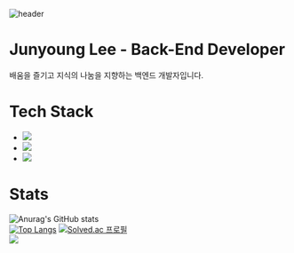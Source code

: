 ![header](https://capsule-render.vercel.app/api?type=waving&color=_778899&height=300&section=header&text=Junyoung&nbsp;Lee&fontSize=45&fontAlign=72&fontAlignY=40&animation=fadeIn&fontColor=E7E6D2)
# Junyoung Lee - Back-End Developer
배움을 즐기고 지식의 나눔을 지향하는 백엔드 개발자입니다.



# Tech Stack
- <img src="https://img.shields.io/badge/Python-3776AB?style=flat&logo=Python&logoColor=yellow"/>
- <img src="https://img.shields.io/badge/Django-092E20?style=flat&logo=Django&logoColor=white"/>
- <img src="https://img.shields.io/badge/MySQL-4479A1?style=flat&logo=MySQL&logoColor=white"/>


# Stats
![Anurag's GitHub stats](https://github-readme-stats.vercel.app/api?username=Pratiable&show_icons=true&theme=dark&hide_border=true&bg_color=0d1007)
<br>
[![Top Langs](https://github-readme-stats.vercel.app/api/top-langs/?username=Pratiable&layout=compact)](https://github.com/anuraghazra/github-readme-stats)
[![Solved.ac
프로필](http://mazassumnida.wtf/api/v2/generate_badge?boj=ambitiouskyle)](https://solved.ac/ambitiouskyle)
<br>
[![](https://img.shields.io/badge/-Tech%20Blog-0d1007)](https://velog.io/@ambitiouskyle)
